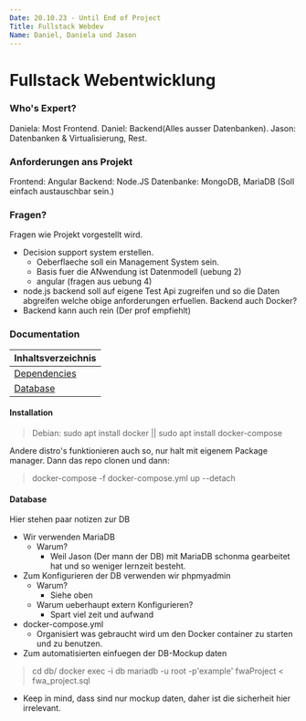 ```yaml
---
Date: 20.10.23 - Until End of Project
Title: Fullstack Webdev
Name: Daniel, Daniela und Jason
---
```



# **Fullstack Webentwicklung**


### Who's Expert?
Daniela: Most Frontend. 
Daniel: Backend(Alles ausser Datenbanken).
Jason: Datenbanken & Virtualisierung, Rest.


### Anforderungen ans Projekt
Frontend: Angular 
Backend: Node.JS
Datenbanke: MongoDB, MariaDB (Soll einfach austauschbar sein.)


### Fragen? 
Fragen wie Projekt vorgestellt wird.
- Decision support system erstellen.
    - Oeberflaeche soll ein Management System sein.
    - Basis fuer die ANwendung ist Datenmodell (uebung 2)
    - angular (fragen aus uebung 4)
- node.js backend soll auf eigene Test Api zugreifen und so die Daten abgreifen welche obige anforderungen erfuellen. 
Backend auch Docker? 
- Backend kann auch rein (Der prof empfiehlt) 
    
    
### Documentation


| Inhaltsverzeichnis | 
| -------- | 
| [Dependencies](#Dependencies)|
| [Database](#Database)|


#### Installation


> Debian: sudo apt install docker || sudo apt install docker-compose

Andere distro's funktionieren auch so, nur halt mit eigenem Package manager.
Dann das repo clonen und dann:

> docker-compose -f docker-compose.yml up --detach

#### Database
Hier stehen paar notizen zur DB
- Wir verwenden MariaDB
    - Warum?
        - Weil Jason (Der mann der DB) mit MariaDB schonma gearbeitet hat und so weniger lernzeit besteht.
- Zum Konfigurieren der DB verwenden wir phpmyadmin
    - Warum?
        - Siehe oben
    - Warum ueberhaupt extern Konfigurieren?
        - Spart viel zeit und aufwand
- docker-compose.yml 
    - Organisiert was gebraucht wird um den Docker container zu starten und zu benutzen.
- Zum automatisierten einfuegen der DB-Mockup daten
> cd db/
> docker exec -i db mariadb -u root -p'example' fwaProject < fwa_project.sql
- Keep in mind, dass sind nur mockup daten, daher ist die sicherheit hier irrelevant.